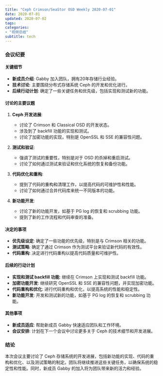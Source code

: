 ```yaml
---
title: "Ceph Crimson/SeaStor OSD Weekly 2020-07-01"
date: 2020-07-01
updated: 2020-07-02
tags:
categories:
- "视频总结"
subtitle: tech
---
```



### 会议纪要

#### 关键细节
- **新成员介绍**: Gabby 加入团队，拥有20年存储行业经验。
- **技术讨论**: 主要围绕分布式存储系统 Ceph 的开发和优化进行。
- **后续行动计划**: 确定了一些关键任务和优先级，包括实现和测试新的功能。

#### 讨论的主要议题
1. **Ceph 开发进展**:
   - 讨论了 Crimson 和 Classical OSD 的开发状态。
   - 涉及到了 backfill 功能的实现和测试。
   - 讨论了加密功能的实现，特别是 OpenSSL 和 SSE 的兼容性问题。

2. **测试和验证**:
   - 强调了测试的重要性，特别是对于 OSD 的杀掉和重启测试。
   - 讨论了如何通过测试来验证和优化系统的恢复和备份功能。

3. **代码优化和重构**:
   - 提到了代码的重构和清理工作，以提高代码的可维护性和性能。
   - 讨论了如何通过合并代码库来统一不同版本的功能。

4. **新功能开发**:
   - 讨论了新的功能开发，如基于 PG log 的恢复和 scrubbing 功能。
   - 提到了新的工作流程和代码审查的准备。

#### 决定的事项
- **优先级设定**: 确定了一些功能的优先级，特别是与 Crimson 相关的功能。
- **测试策略**: 确定了通过 Crimson 作为测试平台来验证新代码的有效性。
- **代码重构**: 决定进行代码重构以提高代码质量和可维护性。

#### 后续的行动计划
- **实现和测试 backfill 功能**: 继续在 Crimson 上实现和测试 backfill 功能。
- **加密功能开发**: 继续研究 OpenSSL 和 SSE 的兼容性问题，并实现加密功能。
- **代码重构和优化**: 进行代码重构和优化，以提高系统的性能和稳定性。
- **新功能开发**: 开发和测试新的功能，如基于 PG log 的恢复和 scrubbing 功能。

#### 其他事项
- **新成员适应**: 帮助新成员 Gabby 快速适应团队和工作环境。
- **会议安排**: 计划在下一个会议中讨论更多关于 Ceph 的技术细节和开发进展。

### 结论
本次会议主要讨论了 Ceph 存储系统的开发进展，包括新功能的实现、代码的重构和优化、以及测试策略的制定。团队将继续推进这些关键任务，以确保系统的稳定性和性能。同时，新成员 Gabby 的加入将为团队带来新的活力和经验。